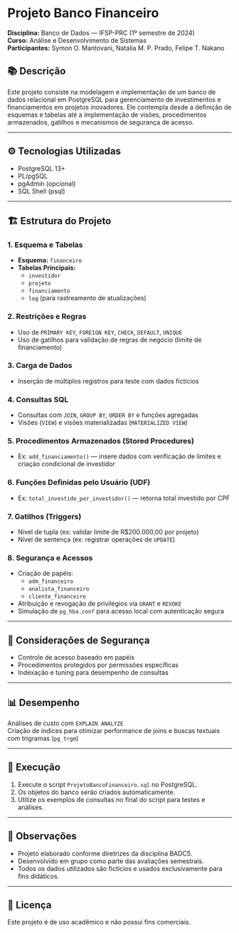 # Projeto Banco Financeiro

**Disciplina:** Banco de Dados — IFSP-PRC (1º semestre de 2024)  
**Curso:** Análise e Desenvolvimento de Sistemas  
**Participantes:** Symon O. Mantovani, Natalia M. P. Prado, Felipe T. Nakano  

## 📚 Descrição

Este projeto consiste na modelagem e implementação de um banco de dados relacional em PostgreSQL para gerenciamento de investimentos e financiamentos em projetos inovadores. Ele contempla desde a definição de esquemas e tabelas até a implementação de visões, procedimentos armazenados, gatilhos e mecanismos de segurança de acesso.

---

## ⚙️ Tecnologias Utilizadas

- PostgreSQL 13+
- PL/pgSQL
- pgAdmin (opcional)
- SQL Shell (psql)

---

## 🏗️ Estrutura do Projeto

### 1. Esquema e Tabelas

- **Esquema:** `financeiro`
- **Tabelas Principais:**
  - `investidor`
  - `projeto`
  - `financiamento`
  - `log` (para rastreamento de atualizações)

### 2. Restrições e Regras

- Uso de `PRIMARY KEY`, `FOREIGN KEY`, `CHECK`, `DEFAULT`, `UNIQUE`
- Uso de gatilhos para validação de regras de negócio (limite de financiamento)

### 3. Carga de Dados

- Inserção de múltiplos registros para teste com dados fictícios

### 4. Consultas SQL

- Consultas com `JOIN`, `GROUP BY`, `ORDER BY` e funções agregadas
- Visões (`VIEW`) e visões materializadas (`MATERIALIZED VIEW`)

### 5. Procedimentos Armazenados (Stored Procedures)

- Ex: `add_financiamento()` — insere dados com verificação de limites e criação condicional de investidor

### 6. Funções Definidas pelo Usuário (UDF)

- Ex: `total_investido_por_investidor()` — retorna total investido por CPF

### 7. Gatilhos (Triggers)

- Nível de tupla (ex: validar limite de R$200.000,00 por projeto)
- Nível de sentença (ex: registrar operações de `UPDATE`)

### 8. Segurança e Acessos

- Criação de papéis:
  - `adm_financeiro`
  - `analista_financeiro`
  - `cliente_financeiro`
- Atribuição e revogação de privilégios via `GRANT` e `REVOKE`
- Simulação de `pg_hba.conf` para acesso local com autenticação segura

---

## 🔐 Considerações de Segurança

- Controle de acesso baseado em papéis
- Procedimentos protegidos por permissões específicas
- Indexação e tuning para desempenho de consultas

---

## 📊 Desempenho

Análises de custo com `EXPLAIN ANALYZE`  
Criação de índices para otimizar performance de joins e buscas textuais com trigramas (`pg_trgm`)

---

## 🚀 Execução

1. Execute o script `ProjetoBancoFinanceiro.sql` no PostgreSQL.
2. Os objetos do banco serão criados automaticamente.
3. Utilize os exemplos de consultas no final do script para testes e análises.

---

## 📌 Observações

- Projeto elaborado conforme diretrizes da disciplina BADC5.
- Desenvolvido em grupo como parte das avaliações semestrais.
- Todos os dados utilizados são fictícios e usados exclusivamente para fins didáticos.

---

## 🧾 Licença

Este projeto é de uso acadêmico e não possui fins comerciais.

